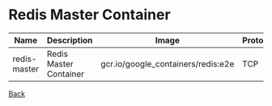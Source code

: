 # Redis Master Container

| Name         | Description            | Image                              | Protocol | Port |
|--------------|------------------------|------------------------------------|----------|------|
| redis-master | Redis Master Container | gcr.io/google_containers/redis:e2e | TCP      | 6379 |

[Back](https://github.com/dirigiblelabs/zeus/tree/master/zeus/WikiContent/examples/redis)
